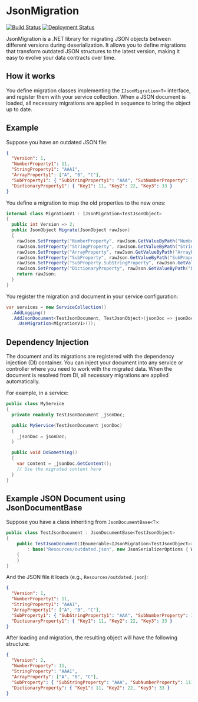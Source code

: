 
# JsonMigration

[![Build Status](https://github.com/garcipat/json-migration/actions/workflows/ci.yml/badge.svg)](https://github.com/garcipat/json-migration/actions/workflows/ci.yml)
[![Deployment Status](https://github.com/garcipat/json-migration/actions/workflows/release.yml/badge.svg)](https://github.com/garcipat/json-migration/actions/workflows/release.yml)

JsonMigration is a .NET library for migrating JSON objects between different versions during deserialization. It allows you to define migrations that transform outdated JSON structures to the latest version, making it easy to evolve your data contracts over time.

## How it works

You define migration classes implementing the `IJsonMigration<T>` interface, and register them with your service collection. When a JSON document is loaded, all necessary migrations are applied in sequence to bring the object up to date.

## Example

Suppose you have an outdated JSON file:

```json
{
  "Version": 1,
  "NumberProperty1": 11,
  "StringProperty1": "AAA1",
  "ArrayProperty1": ["A", "B", "C"],
  "SubProperty1": { "SubStringProperty1": "AAA", "SubNumberProperty": 111 },
  "DictionaryProperty1": { "Key1": 11, "Key2": 22, "Key3": 33 }
}
```

You define a migration to map the old properties to the new ones:

```csharp
internal class MigrationV1 : IJsonMigration<TestJsonObject>
{
  public int Version => 2;
  public JsonObject Migrate(JsonObject rawJson)
  {
    rawJson.SetProperty("NumberProperty", rawJson.GetValueByPath("NumberProperty1"));
    rawJson.SetProperty("StringProperty", rawJson.GetValueByPath("StringProperty1"));
    rawJson.SetProperty("ArrayProperty", rawJson.GetValueByPath("ArrayProperty1"));
    rawJson.SetProperty("SubProperty", rawJson.GetValueByPath("SubProperty1"));
    rawJson.SetProperty("SubProperty.SubStringProperty", rawJson.GetValueByPath("SubProperty1.SubStringProperty1"));
    rawJson.SetProperty("DictionaryProperty", rawJson.GetValueByPath("DictionaryProperty1"));
    return rawJson;
  }
}
```

You register the migration and document in your service configuration:

```csharp
var services = new ServiceCollection()
  .AddLogging()
  .AddJsonDocument<TestJsonDocument, TestJsonObject>(jsonDoc => jsonDoc
    .UseMigration<MigrationV1>());
```

## Dependency Injection

The document and its migrations are registered with the dependency injection (DI) container. You can inject your document into any service or controller where you need to work with the migrated data. When the document is resolved from DI, all necessary migrations are applied automatically.

For example, in a service:

```csharp
public class MyService
{
  private readonly TestJsonDocument _jsonDoc;

  public MyService(TestJsonDocument jsonDoc)
  {
    _jsonDoc = jsonDoc;
  }

  public void DoSomething()
  {
    var content = _jsonDoc.GetContent();
    // Use the migrated content here
  }
}
```

## Example JSON Document using JsonDocumentBase

Suppose you have a class inheriting from `JsonDocumentBase<T>`:

```csharp
public class TestJsonDocument : JsonDocumentBase<TestJsonObject>
{
    public TestJsonDocument(IEnumerable<IJsonMigration<TestJsonObject>> migrations, ILogger<TestJsonDocument> logger)
        : base("Resources/outdated.json", new JsonSerializerOptions { WriteIndented = true }, migrations, logger)
    {
    }
}
```

And the JSON file it loads (e.g., `Resources/outdated.json`):

```json
{
  "Version": 1,
  "NumberProperty1": 11,
  "StringProperty1": "AAA1",
  "ArrayProperty1": ["A", "B", "C"],
  "SubProperty1": { "SubStringProperty1": "AAA", "SubNumberProperty": 111 },
  "DictionaryProperty1": { "Key1": 11, "Key2": 22, "Key3": 33 }
}
```

After loading and migration, the resulting object will have the following structure:

```json
{
  "Version": 2,
  "NumberProperty": 11,
  "StringProperty": "AAA1",
  "ArrayProperty": ["A", "B", "C"],
  "SubProperty": { "SubStringProperty": "AAA", "SubNumberProperty": 111 },
  "DictionaryProperty": { "Key1": 11, "Key2": 22, "Key3": 33 }
}
```
